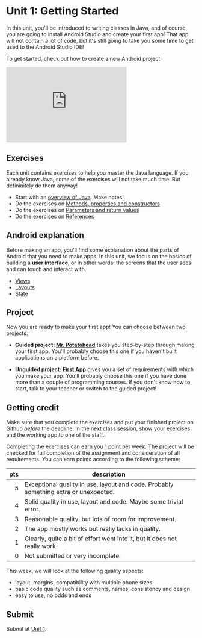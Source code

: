 # Unit 1: Getting Started

In this unit, you'll be introduced to writing classes in Java, and of course, you are going to install Android Studio and create your first app! That app will not contain a lot of code, but it's still going to take you some time to get used to the Android Studio IDE!

To get started, check out how to create a new Android project:

<iframe src="https://player.vimeo.com/video/211268587" width="320" height="200" frameborder="0" webkitallowfullscreen mozallowfullscreen allowfullscreen></iframe>

## Exercises

Each unit contains exercises to help you master the Java language. If you already know Java, some of the exercises will not take much time. But defininitely do them anyway!

- Start with an [overview of Java](https://www.youtube.com/watch?v=UaxRRO9175A). Make notes!
- Do the exercises on [Methods, properties and constructors](/java-exercises/classes)
- Do the exercises on [Parameters and return values](/java-exercises/parameters-and-return-values)
- Do the exercises on [References](/java-exercises/references)

## Android explanation

Before making an app, you'll find some explanation about the parts of Android that you need to make apps. In this unit, we focus on the basics of building a **user interface**, or in other words: the screens that the user sees and can touch and interact with.

- [Views](/android-reference/views)
- [Layouts](/android-reference/layouts)
- [State](/android-reference/state)

## Project

Now you are ready to make your first app! You can choose between two projects:

- **Guided project: [Mr. Potatohead](/guided/mr-potatohead)** takes you step-by-step through making your first app. You'll probably choose this one if you haven't built applications on a platform before.

- **Unguided project: [First App](/projects/first-app)** gives you a set of requirements with which you make your app. You'll probably choose this one if you have done more than a couple of programming courses. If you don't know how to start, talk to your teacher or switch to the guided project!

## Getting credit

Make sure that you complete the exercises and put your finished project on Github *before* the deadline. In the next class session, show your exercises and the working app to one of the staff.

Completing the exercises can earn you 1 point per week. The project will be checked for full completion of the assignment and consideration of all requirements. You can earn points according to the following scheme:

| pts | description                                                                          |  
| --: | ------------------------------------------------------------------------------------ |  
|   5 | Exceptional quality in use, layout and code. Probably something extra or unexpected. |  
|   4 | Solid quality in use, layout and code. Maybe some trivial error.                     |  
|   3 | Reasonable quality, but lots of room for improvement.                                |  
|   2 | The app mostly works but really lacks in quality.                                    |  
|   1 | Clearly, quite a bit of effort went into it, but it does not really work.            |  
|   0 | Not submitted or very incomplete.                                                    |  

This week, we will look at the following quality aspects:

- layout, margins, compatibility with multiple phone sizes
- basic code quality such as comments, names, consistency and design
- easy to use, no odds and ends


## Submit

Submit at [Unit 1](/submit/unit-1).


